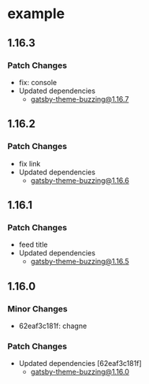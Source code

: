 # example

## 1.16.3

### Patch Changes

- fix: console
- Updated dependencies
  - gatsby-theme-buzzing@1.16.7

## 1.16.2

### Patch Changes

- fix link
- Updated dependencies
  - gatsby-theme-buzzing@1.16.6

## 1.16.1

### Patch Changes

- feed title
- Updated dependencies
  - gatsby-theme-buzzing@1.16.5

## 1.16.0

### Minor Changes

- 62eaf3c181f: chagne

### Patch Changes

- Updated dependencies [62eaf3c181f]
  - gatsby-theme-buzzing@1.16.0
